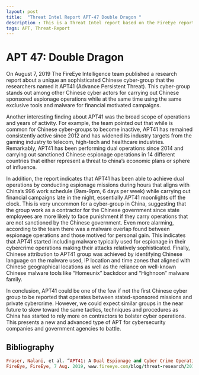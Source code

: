 ```yaml
---
layout: post
title:  "Threat Intel Report APT-47 Double Dragon "
description : This is a Threat Intel report based on the FireEye report of 2019
tags: APT, Threat-Report
---
```


# APT 47: Double Dragon

On August 7, 2019 The FireEye Intelligence team published a research report about a unique an sophisticated Chinese cyber-group that the researchers named it APT41 (Advance Persistent Threat). This cyber-group stands out among other Chinese cyber actors for carrying out Chinese sponsored espionage operations while at the same time using the same exclusive tools and malware for financial motivated campaigns.  

Another interesting finding about APT41 was the broad scope of operations and years of activity. For example, the team pointed out that while is common for Chinese cyber-groups to become inactive, APT41 has remained consistently active since 2012 and has widened its industry targets from the gaming industry to telecom, high-tech and healthcare industries. Remarkably, APT41 has been performing dual operations since 2014 and carrying out sanctioned Chinese espionage operations in 14 different countries that either represent a threat to china’s economic plans or sphere of influence. 

In addition, the report indicates that APT41 has been able to achieve dual operations by conducting espionage missions during hours that aligns with China’s 996 work schedule (9am-9pm, 6 days per week) while carrying out financial campaigns late in the night, essentially APT41 moonlights off the clock. This is very uncommon for a cyber-group in China, suggesting that the group work as a contractor for the Chinese government since state employees are more likely to face punishment if they carry operations that are not sanctioned by the Chinese government. 
Even more alarming, according to the team there was a malware overlap found between espionage operations and those motived for personal gain. This indicates that APT41 started including malware typically used for espionage in their cybercrime operations making their attacks relatively sophisticated. Finally, Chinese attribution to APT41 group was achieved by identifying Chinese language on the malware used, IP location and time zones that aligned with Chinese geographical locations as well as the reliance on well-known Chinese malware tools like “Homeunix” backdoor and “Highnoon” malware family.

In conclusion, APT41 could be one of the few if not the first Chinese cyber group to be reported that operates between stated-sponsored missions and private cybercrime. However, we could expect similar groups in the near future to skew toward the same tactics, techniques and procedures as China has started to rely more on contractors to bolster cyber operations. This presents a new and advanced type of APT for cybersecurity companies and government agencies to battle. 

## Bibliography
```ruby
Fraser, Nalani, et al. “APT41: A Dual Espionage and Cyber Crime Operation.” 
FireEye, FireEye, 7 Aug. 2019, www.fireeye.com/blog/threat-research/2019/08/apt41-dual-espionage-and-cyber-crime-operation.html.
```

